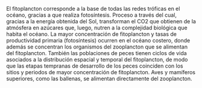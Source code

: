 El fitoplancton corresponde a la base de todas las redes tróficas en el océano, gracias a que realiza fotosíntesis. Proceso a través del cual, gracias a la energía obtenida del Sol, transforman el CO2 que obtienen de la atmósfera en azúcares que, luego, nutren a la complejidad biológica que habita el océano. La mayor concentración de fitoplancton y tasas de productividad primaria (fotosíntesis) ocurren en el océano costero, donde además se concentran los organismos del zooplancton que se alimentan del fitoplancton. También las poblaciones de peces tienen ciclos de vida asociados a la distribución espacial y temporal del fitoplancton, de modo que las etapas tempranas de desarrollo de los peces coinciden con los sitios y periodos de mayor concentración de fitoplancton. Aves y mamíferos superiores, como las ballenas, se alimentan directamente del zooplancton.